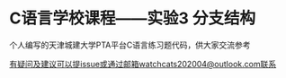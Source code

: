 # C语言学校课程——实验3 分支结构

个人编写的天津城建大学PTA平台C语言练习题代码，供大家交流参考

有疑问及建议可以提issue或通过邮箱watchcats202004@outlook.com联系
